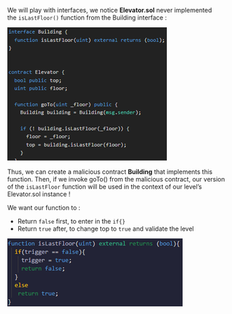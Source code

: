 We will play with interfaces, we notice **Elevator.sol** never implemented the `isLastFloor()` function from the Building interface :

![](https://github.com/Kuqow/ethernaut-solutions-Kuqow/blob/main/Pictures/elevator1.png)

Thus, we can create a malicious contract **Building** that implements this function. Then, if we invoke goTo() from the malicious contract, our version of the `isLastFloor` function will be used in the context of our level’s Elevator.sol instance !

We want our function to :
- Return ``false`` first, to enter in the `if{}`
- Return `true` after, to change top to `true` and validate the level

![](https://github.com/Kuqow/ethernaut-solutions-Kuqow/blob/main/Pictures/elevator2.png)
